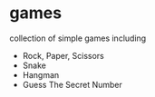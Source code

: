 # games
collection of simple games including
- Rock, Paper, Scissors
- Snake
- Hangman
- Guess The Secret Number
